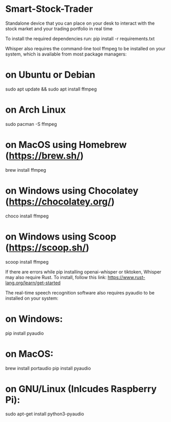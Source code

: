 # Smart-Stock-Trader
Standalone device that you can place on your desk to interact with the stock market and your trading portfolio in real time


To install the required dependencies run: 
pip install -r requirements.txt

Whisper also requires the command-line tool ffmpeg to be installed on your system, which is available from most package managers:

# on Ubuntu or Debian
sudo apt update && sudo apt install ffmpeg

# on Arch Linux
sudo pacman -S ffmpeg

# on MacOS using Homebrew (https://brew.sh/)
brew install ffmpeg

# on Windows using Chocolatey (https://chocolatey.org/)
choco install ffmpeg

# on Windows using Scoop (https://scoop.sh/)
scoop install ffmpeg


If there are errors while pip installing openai-whisper or tiktoken, Whisper may also require Rust. To install, follow this link: https://www.rust-lang.org/learn/get-started


The real-time speech recognition software also requires pyaudio to be installed on your system:

# on Windows:
pip install pyaudio

# on MacOS:
brew install portaudio
pip install pyaudio

# on GNU/Linux (Inlcudes Raspberry Pi):
sudo apt-get install python3-pyaudio
